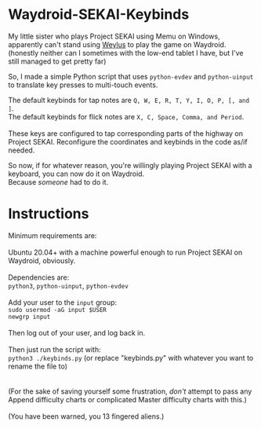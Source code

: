 # Waydroid-SEKAI-Keybinds

My little sister who plays Project SEKAI using Memu on Windows, apparently can't stand using <a href="https://github.com/H-M-H/Weylus">Weylus</a> to play the game on Waydroid.
<br>
(honestly neither can I sometimes with the low-end tablet I have, but I've still managed to get pretty far)

So, I made a simple Python script that uses `python-evdev` and `python-uinput` to translate key presses to multi-touch events.

The default keybinds for tap notes are `Q, W, E, R, T, Y, I, O, P, [, and ]`.
<br>
The default keybinds for flick notes are `X, C, Space, Comma, and Period`.
<br>
<br>
These keys are configured to tap corresponding parts of the highway on Project SEKAI. Reconfigure the coordinates and keybinds in the code as/if needed.

So now, if for whatever reason, you're willingly playing Project SEKAI with a keyboard, you can now do it on Waydroid.
<br>
Because *someone* had to do it.

# Instructions

Minimum requirements are:
<br>
<br>
Ubuntu 20.04+ with a machine powerful enough to run Project SEKAI on Waydroid, obviously.
<br>
<br>
Dependencies are:
<br>
`python3`, `python-uinput`, `python-evdev`
<br>
<br>
Add your user to the `input` group:
<br>
`sudo usermod -aG input $USER`
<br>
`newgrp input`
<br>
<br>
Then log out of your user, and log back in.
<br>
<br>
Then just run the script with:
<br>
`python3 ./keybinds.py` (or replace "keybinds.py" with whatever you want to rename the file to)
<br>
<br>
<br>
(For the sake of saving yourself some frustration, *don't* attempt to pass any Append difficulty charts or complicated Master difficulty charts with this.)
<br>
<br>
(You have been warned, you 13 fingered aliens.)

